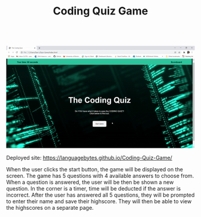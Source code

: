 # <p align="center"> Coding Quiz Game </p>
<br> <br/>

 <p align="center">
  <img src="images/screenshot.gif"/>
</p>


Deployed site: https://languagebytes.github.io/Coding-Quiz-Game/

When the user clicks the start button, the game will be displayed on the screen. The game has 5 questions with 4 available answers to choose from. When a question is answered, the user will be then be shown a new question. In the corner is a timer, time will be deducted if the answer is incorrect. After the user has answered all 5 questions, they will be prompted to enter their name and save their highscore. They will then be able to view the highscores on a separate page.


